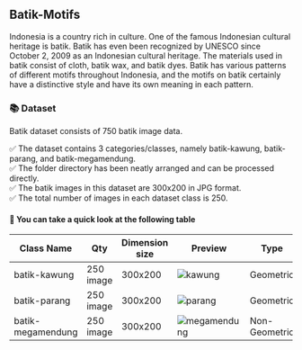 ## Batik-Motifs

Indonesia is a country rich in culture. One of the famous Indonesian cultural heritage is batik. Batik has even been recognized by UNESCO since October 2, 2009 as an Indonesian cultural heritage. The materials used in batik consist of cloth, batik wax, and batik dyes. Batik has various patterns of different motifs throughout Indonesia, and the motifs on batik certainly have a distinctive style and have its own meaning in each pattern. 

### :books: Dataset
Batik dataset consists of 750 batik image data. 

:white_check_mark: The dataset contains 3 categories/classes, namely batik-kawung, batik-parang, and batik-megamendung. <br/>
:white_check_mark: The folder directory has been neatly arranged and can be processed directly. <br/>
:white_check_mark: The batik images in this dataset are 300x200 in JPG format. <br/>
:white_check_mark: The total number of images in each dataset class is 250. <br/>

#### :arrow_down_small: You can take a quick look at the following table

Class Name | Qty | Dimension size | Preview | Type | Format
--- | --- | --- | --- | --- | ---
batik-kawung | 250 image | 300x200 | ![kawung](https://user-images.githubusercontent.com/61747306/139804054-1bc73dc7-050d-45c4-8d40-51581c64f154.PNG) | Geometric | JPG
batik-parang | 250 image | 300x200 | ![parang](https://user-images.githubusercontent.com/61747306/139804076-dc2c510a-2808-4ac9-8d0c-93c7af6d06b3.PNG) | Geometric | JPG
batik-megamendung | 250 image | 300x200 | ![megamendung](https://user-images.githubusercontent.com/61747306/139804069-0c1ded6a-3ddb-4ce9-8539-ec3e84259225.PNG) | Non-Geometric | JPG
